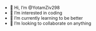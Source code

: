 - 👋 Hi, I’m @YotamZiv298
- 👀 I’m interested in coding
- 🌱 I’m currently learning to be better
- 💞️ I’m looking to collaborate on anything

<!---
YotamZiv298/YotamZiv298 is a ✨ special ✨ repository because its `README.md` (this file) appears on your GitHub profile.
You can click the Preview link to take a look at your changes.
--->

